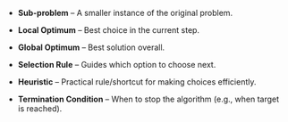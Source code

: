 - **Sub-problem** – A smaller instance of the original problem.
    
- **Local Optimum** – Best choice in the current step.
    
- **Global Optimum** – Best solution overall.
    
- **Selection Rule** – Guides which option to choose next.
    
- **Heuristic** – Practical rule/shortcut for making choices efficiently.
    
- **Termination Condition** – When to stop the algorithm (e.g., when target is reached).
    
